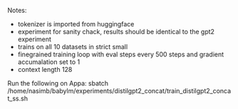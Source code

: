 Notes:

- tokenizer is imported from huggingface
- experiment for sanity chack, results should be identical to the gpt2 experiment
- trains on all 10 datasets in strict small 
- finegrained training loop with eval steps every 500 steps and gradient accumalation set to 1
- context length 128

Run the following on Appa:
    sbatch /home/nasimb/babylm/experiments/distilgpt2_concat/train_distilgpt2_concat_ss.sh